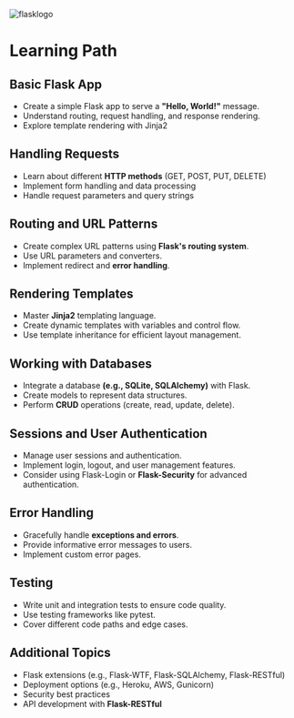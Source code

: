 ![flasklogo](https://github.com/user-attachments/assets/d6cee225-3d2d-4316-8bf1-e02ed9029d76)
# Learning Path 
## Basic Flask App

- Create a simple Flask app to serve a **"Hello, World!"** message.
- Understand routing, request handling, and response rendering.
- Explore template rendering with Jinja2
## Handling Requests

- Learn about different **HTTP methods** (GET, POST, PUT, DELETE)
- Implement form handling and data processing
- Handle request parameters and query strings
## Routing and URL Patterns

- Create complex URL patterns using **Flask's routing system**.
- Use URL parameters and converters.
- Implement redirect and **error handling**.
## Rendering Templates
 
- Master **Jinja2** templating language.
- Create dynamic templates with variables and control flow.
- Use template inheritance for efficient layout management.
## Working with Databases

- Integrate a database **(e.g., SQLite, SQLAlchemy)** with Flask.
- Create models to represent data structures.
- Perform **CRUD** operations (create, read, update, delete).
## Sessions and User Authentication

- Manage user sessions and authentication.
- Implement login, logout, and user management features.
- Consider using Flask-Login or **Flask-Security** for advanced authentication.
## Error Handling
 
- Gracefully handle **exceptions and errors**.
- Provide informative error messages to users.
- Implement custom error pages.
## Testing

- Write unit and integration tests to ensure code quality.
- Use testing frameworks like pytest.
- Cover different code paths and edge cases.
## Additional Topics
- Flask extensions (e.g., Flask-WTF, Flask-SQLAlchemy, Flask-RESTful)
- Deployment options (e.g., Heroku, AWS, Gunicorn)
- Security best practices
- API development with **Flask-RESTful**
